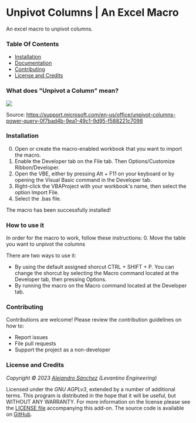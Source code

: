 # Unpivot Columns | An Excel Macro

An excel macro to unpivot columns.

### Table Of Contents

- [Installation](#installation)
- [Documentation](#documentation)
- [Contributing](#contributing)
- [License and Credits](#license-and-credits)

### What does "Unpivot a Column" mean?

![](https://github.com/Levantino-Engineering/unpivot-columns-excel/blob/main/screenshots/unpivot_column_definition.png)

Source: https://support.microsoft.com/en-us/office/unpivot-columns-power-query-0f7bad4b-9ea1-49c1-9d95-f588221c7098

### Installation

0. Open or create the macro-enabled workbook that you want to import the macro. 
1. Enable the Developer tab on the File tab. Then Options/Customize Ribbon/Developer.
2. Open the VBE, either by pressing Alt + F11 on your keyboard or by opening the Visual Basic command in the Developer tab.
3. Right-click the VBAProject with your workbook's name, then select the option Import File.
4. Select the .bas file.

The macro has been successfully installed!

### How to use it

In order for the macro to work, follow these instructions:
0. Move the table you want to unpivot the columns

There are two ways to use it:

- By using the default assigned shorcut CTRL + SHIFT + P. You can change the shorcut by selecting the Macro command located at the Developer tab, then pressing Options.
- By running the macro on the Macro command located at the Developer tab.



### Contributing

Contributions are welcome! Please review the contribution guidelines on how to:

- Report issues
- File pull requests
- Support the project as a non-developer

### License and Credits

*Copyright © 2023 [Alejandro Sánchez](https://github.com/Levantino-Engineering) (Levantino Engineering)*

Licensed under the _GNU AGPLv3_, extended by a number of additional terms. This program is distributed in the hope that it will be useful, but WITHOUT ANY WARRANTY. For more information on the license please see the [LICENSE file](https://github.com/Levantino-Engineering/unpivot-columns-excel/blob/main/LICENSE.txt) accompanying this add-on. The source code is available on [GitHub](https://github.com/Levantino-Engineering).
